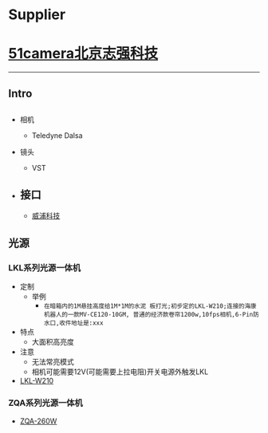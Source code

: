 
# Supplier
# [51camera北京志强科技](http://51camera.com.cn/)
----

## Intro

## 
- 相机
   - Teledyne Dalsa 
- 镜头
   - VST

- 接口
   - 
   - [威浦科技](http://www.weipukeji.com/)

## 光源
### LKL系列光源一体机
- 定制
  - 举例
    - ```在暗箱内的1M悬挂高度给1M*1M的水泥 板打光;初步定的LKL-W210;连接的海康机器人的一款MV-CE120-10GM, 普通的经济款卷帘1200w,10fps相机,6-Pin防水口,收件地址是:xxx```
- 特点
  - 大面积高亮度
- 注意
  - 无法常亮模式
  - 相机可能需要12V(可能需要上拉电阻)开关电源外触发LKL
- [LKL-W210](http://51camera.com.cn/show-39-6-1.html)

### ZQA系列光源一体机

- [ZQA-260W](http://51camera.com.cn/show-39-27-1.html)